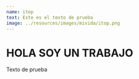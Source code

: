 ```yaml
---
name: itop
text: Este es el texto de prueba
image: ../resources/images/mivida/itop.png
---
```


<h1>HOLA SOY UN TRABAJO</h1>
<span>Texto de prueba</span>

